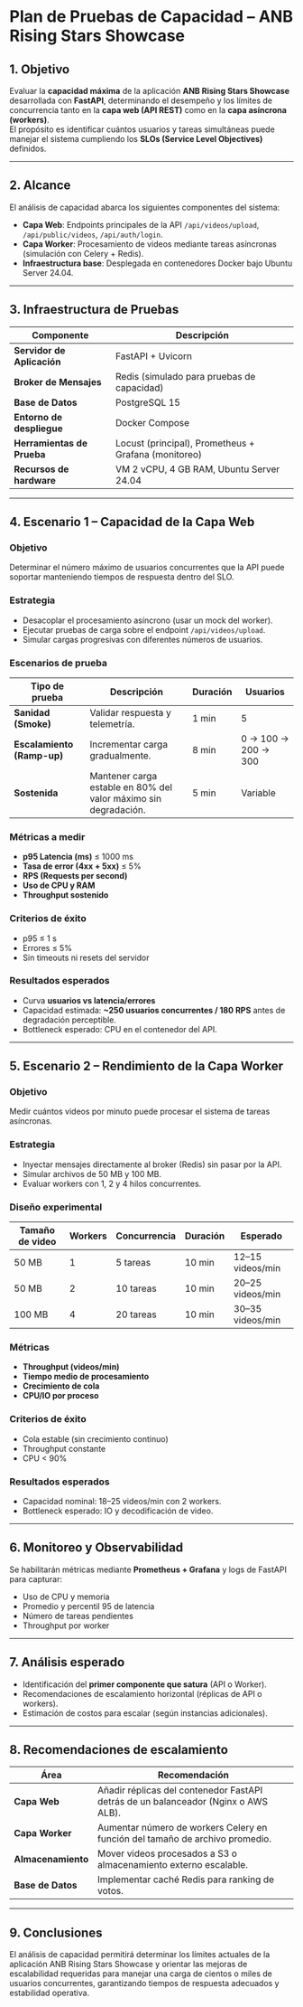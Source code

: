 # Plan de Pruebas de Capacidad – ANB Rising Stars Showcase

## 1. Objetivo

Evaluar la **capacidad máxima** de la aplicación **ANB Rising Stars Showcase** desarrollada con **FastAPI**, determinando el desempeño y los límites de concurrencia tanto en la **capa web (API REST)** como en la **capa asíncrona (workers)**.  
El propósito es identificar cuántos usuarios y tareas simultáneas puede manejar el sistema cumpliendo los **SLOs (Service Level Objectives)** definidos.

---

## 2. Alcance

El análisis de capacidad abarca los siguientes componentes del sistema:

- **Capa Web**: Endpoints principales de la API `/api/videos/upload`, `/api/public/videos`, `/api/auth/login`.
- **Capa Worker**: Procesamiento de videos mediante tareas asíncronas (simulación con Celery + Redis).
- **Infraestructura base**: Desplegada en contenedores Docker bajo Ubuntu Server 24.04.

---

## 3. Infraestructura de Pruebas

| Componente                 | Descripción                                          |
| -------------------------- | ---------------------------------------------------- |
| **Servidor de Aplicación** | FastAPI + Uvicorn                                    |
| **Broker de Mensajes**     | Redis (simulado para pruebas de capacidad)           |
| **Base de Datos**          | PostgreSQL 15                                        |
| **Entorno de despliegue**  | Docker Compose                                       |
| **Herramientas de Prueba** | Locust (principal), Prometheus + Grafana (monitoreo) |
| **Recursos de hardware**   | VM 2 vCPU, 4 GB RAM, Ubuntu Server 24.04             |

---

## 4. Escenario 1 – Capacidad de la Capa Web

### Objetivo

Determinar el número máximo de usuarios concurrentes que la API puede soportar manteniendo tiempos de respuesta dentro del SLO.

### Estrategia

- Desacoplar el procesamiento asíncrono (usar un mock del worker).
- Ejecutar pruebas de carga sobre el endpoint `/api/videos/upload`.
- Simular cargas progresivas con diferentes números de usuarios.

### Escenarios de prueba

| Tipo de prueba             | Descripción                                                     | Duración | Usuarios            |
| -------------------------- | --------------------------------------------------------------- | -------- | ------------------- |
| **Sanidad (Smoke)**        | Validar respuesta y telemetría.                                 | 1 min    | 5                   |
| **Escalamiento (Ramp-up)** | Incrementar carga gradualmente.                                 | 8 min    | 0 → 100 → 200 → 300 |
| **Sostenida**              | Mantener carga estable en 80% del valor máximo sin degradación. | 5 min    | Variable            |

### Métricas a medir

- **p95 Latencia (ms)** ≤ 1000 ms
- **Tasa de error (4xx + 5xx)** ≤ 5%
- **RPS (Requests per second)**
- **Uso de CPU y RAM**
- **Throughput sostenido**

### Criterios de éxito

- p95 ≤ 1 s
- Errores ≤ 5%
- Sin timeouts ni resets del servidor

### Resultados esperados

- Curva **usuarios vs latencia/errores**
- Capacidad estimada: **~250 usuarios concurrentes / 180 RPS** antes de degradación perceptible.
- Bottleneck esperado: CPU en el contenedor del API.

---

## 5. Escenario 2 – Rendimiento de la Capa Worker

### Objetivo

Medir cuántos videos por minuto puede procesar el sistema de tareas asíncronas.

### Estrategia

- Inyectar mensajes directamente al broker (Redis) sin pasar por la API.
- Simular archivos de 50 MB y 100 MB.
- Evaluar workers con 1, 2 y 4 hilos concurrentes.

### Diseño experimental

| Tamaño de video | Workers | Concurrencia | Duración | Esperado         |
| --------------- | ------- | ------------ | -------- | ---------------- |
| 50 MB           | 1       | 5 tareas     | 10 min   | 12–15 videos/min |
| 50 MB           | 2       | 10 tareas    | 10 min   | 20–25 videos/min |
| 100 MB          | 4       | 20 tareas    | 10 min   | 30–35 videos/min |

### Métricas

- **Throughput (videos/min)**
- **Tiempo medio de procesamiento**
- **Crecimiento de cola**
- **CPU/IO por proceso**

### Criterios de éxito

- Cola estable (sin crecimiento continuo)
- Throughput constante
- CPU < 90%

### Resultados esperados

- Capacidad nominal: 18–25 videos/min con 2 workers.
- Bottleneck esperado: IO y decodificación de video.

---

## 6. Monitoreo y Observabilidad

Se habilitarán métricas mediante **Prometheus + Grafana** y logs de FastAPI para capturar:

- Uso de CPU y memoria
- Promedio y percentil 95 de latencia
- Número de tareas pendientes
- Throughput por worker

---

## 7. Análisis esperado

- Identificación del **primer componente que satura** (API o Worker).
- Recomendaciones de escalamiento horizontal (réplicas de API o workers).
- Estimación de costos para escalar (según instancias adicionales).

---

## 8. Recomendaciones de escalamiento

| Área               | Recomendación                                                                      |
| ------------------ | ---------------------------------------------------------------------------------- |
| **Capa Web**       | Añadir réplicas del contenedor FastAPI detrás de un balanceador (Nginx o AWS ALB). |
| **Capa Worker**    | Aumentar número de workers Celery en función del tamaño de archivo promedio.       |
| **Almacenamiento** | Mover videos procesados a S3 o almacenamiento externo escalable.                   |
| **Base de Datos**  | Implementar caché Redis para ranking de votos.                                     |

---

## 9. Conclusiones

El análisis de capacidad permitirá determinar los límites actuales de la aplicación ANB Rising Stars Showcase y orientar las mejoras de escalabilidad requeridas para manejar una carga de cientos o miles de usuarios concurrentes, garantizando tiempos de respuesta adecuados y estabilidad operativa.
